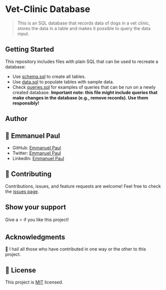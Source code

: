 # Vet-Clinic Database

> This is an SQL database that records data of dogs in a vet clinic, stores the data in a table and makes it possible to query the data input.

## Getting Started

This repository includes files with plain SQL that can be used to recreate a database:

- Use [schema.sql](./schema.sql) to create all tables.
- Use [data.sql](./data.sql) to populate tables with sample data.
- Check [queries.sql](./queries.sql) for examples of queries that can be run on a newly created database. **Important note: this file might include queries that make changes in the database (e.g., remove records). Use them responsibly!**


## Author
## 👤 **Emmanuel Paul**

- GitHub: [Emmanuel Paul](https://github.com/Epaltechs/Vet-clinic)
- Twitter: [Emmanuel Paul](http://twitter.com/@emmapaul247)
- LinkedIn: [Emmanuel Paul](https://www.linkedin.com/in/emmanuel-s-paul/)

## :handshake: Contributing
Contributions, issues, and feature requests are welcome!
Feel free to check the [issues page](https://github.com/Epaltechs/Vet-clinic/issues).

## Show your support
Give a :star:️ if you like this project!

## Acknowledgments
🎩 I hail all those who have contributed in one way or the other to this project.

## :memo: License
This project is [MIT](./MIT.md) licensed.
